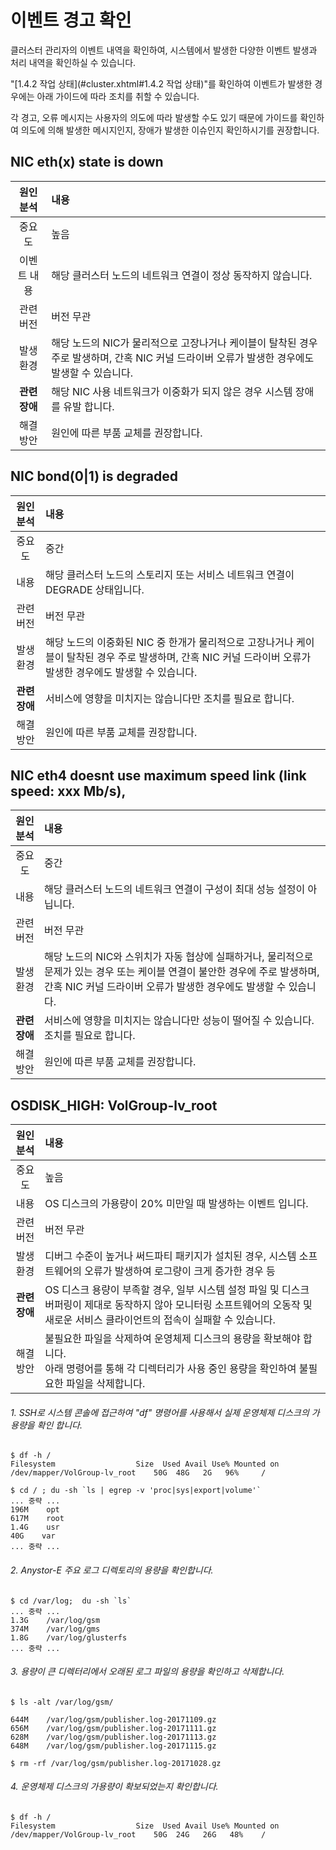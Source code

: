 # 이벤트 경고 확인

클러스터 관리자의 이벤트 내역을 확인하여, 시스템에서 발생한 다양한 이벤트 발생과 처리 내역을 확인하실 수 있습니다.

"[1.4.2 작업 상태](#cluster.xhtml#1.4.2 작업 상태)"를 확인하여 이벤트가 발생한 경우에는 아래 가이드에 따라 조치를 취할 수 있습니다.

각 경고, 오류 메시지는 사용자의 의도에 따라 발생할 수도 있기 때문에 가이드를 확인하여 의도에 의해 발생한 메시지인지, 장애가 발생한 이슈인지 확인하시기를 권장합니다.

## NIC eth(x) state is down

| 원인 분석 | 내용 |
| :-------: | :--- |
| 중요도        | 높음   |
| 이벤트 내용   | 해당 클러스터 노드의 네트워크 연결이 정상 동작하지 않습니다. |
| 관련 버전     | 버전 무관 |
| 발생 환경     | 해당 노드의 NIC가 물리적으로 고장나거나 케이블이 탈착된 경우 주로 발생하며, 간혹 NIC 커널 드라이버 오류가 발생한 경우에도 발생할 수 있습니다. |
| **관련 장애** | 해당 NIC 사용 네트워크가 이중화가 되지 않은 경우 시스템 장애를 유발 합니다. |
| 해결 방안     | 원인에 따른 부품 교체를 권장합니다. |

## NIC bond(0|1) is degraded

| 원인 분석     | 내용 |
| :-------:     | :--- |
| 중요도        | 중간 |
| 내용          | 해당 클러스터 노드의 스토리지 또는 서비스 네트워크 연결이 DEGRADE 상태입니다. |
| 관련 버전     | 버전 무관 |
| 발생 환경     | 해당 노드의 이중화된 NIC 중 한개가 물리적으로 고장나거나 케이블이 탈착된 경우 주로 발생하며, 간혹 NIC 커널 드라이버 오류가 발생한 경우에도 발생할 수 있습니다. |
| **관련 장애** | 서비스에 영향을 미치지는 않습니다만 조치를 필요로 합니다. |
| 해결 방안     | 원인에 따른 부품 교체를 권장합니다. |

## NIC eth4 doesnt use maximum speed link (link speed: xxx Mb/s),

| 원인 분석 | 내용 |
| :-------: | :--- |
| 중요도        | 중간 |
| 내용          | 해당 클러스터 노드의 네트워크 연결이 구성이 최대 성능 설정이 아닙니다. |
| 관련 버전     | 버전 무관 |
| 발생 환경     | 해당 노드의 NIC와 스위치가 자동 협상에 실패하거나, 물리적으로 문제가 있는 경우 또는 케이블 연결이 불안한 경우에 주로 발생하며, 간혹 NIC 커널 드라이버 오류가 발생한 경우에도 발생할 수 있습니다. |
| **관련 장애** | 서비스에 영향을 미치지는 않습니다만 성능이 떨어질 수 있습니다. 조치를 필요로 합니다. |
| 해결 방안     | 원인에 따른 부품 교체를 권장합니다. |

## OSDISK\_HIGH: VolGroup-lv\_root

| 원인 분석 | 내용 |
| :-------: | :--- |
| 중요도        | 높음 |
| 내용          | OS 디스크의 가용량이 20% 미만일 때 발생하는 이벤트 입니다. |
| 관련 버전     | 버전 무관 |
| 발생 환경     | 디버그 수준이 높거나 써드파티 패키지가 설치된 경우, 시스템 소프트웨어의 오류가 발생하여 로그량이 크게 증가한 경우 등 |
| **관련 장애** | OS 디스크 용량이 부족할 경우, 일부 시스템 설정 파일 및 디스크 버퍼링이 제대로 동작하지 않아 모니터링 소프트웨어의 오동작 및 새로운 서비스 클라이언트의 접속이 실패할 수 있습니다. |
| 해결 방안     | 불필요한 파일을 삭제하여 운영체제 디스크의 용량을 확보해야 합니다. <br>아래 명령어를 통해 각 디렉터리가 사용 중인 용량을 확인하여 불필요한 파일을 삭제합니다. |

###### 1. SSH로 시스템 콘솔에 접근하여 "df" 명령어를 사용해서 실제 운영체제 디스크의 가용량을 확인 합니다.

```
$ df -h /
Filesystem            		Size  Used Avail Use% Mounted on
/dev/mapper/VolGroup-lv_root 	50G  48G   2G   96% 	/

$ cd / ; du -sh `ls | egrep -v 'proc|sys|export|volume'`
... 중략 ...
196M    opt
617M    root
1.4G    usr
40G    var
... 중략 ...
```

###### 2. Anystor-E 주요 로그 디렉토리의 용량을 확인합니다.

```
$ cd /var/log;  du -sh `ls`
... 중략 ...
1.3G    /var/log/gsm
374M    /var/log/gms
1.8G    /var/log/glusterfs
... 중략 ...
```

###### 3. 용량이 큰 디렉터리에서 오래된 로그 파일의 용량을 확인하고 삭제합니다.

```
$ ls -alt /var/log/gsm/

644M    /var/log/gsm/publisher.log-20171109.gz
656M    /var/log/gsm/publisher.log-20171111.gz
628M    /var/log/gsm/publisher.log-20171113.gz
648M    /var/log/gsm/publisher.log-20171115.gz

$ rm -rf /var/log/gsm/publisher.log-20171028.gz
```

###### 4. 운영체제 디스크의 가용량이 확보되었는지 확인합니다.

```
$ df -h /
Filesystem            		Size  Used Avail Use% Mounted on
/dev/mapper/VolGroup-lv_root 	50G  24G   26G   48% 	/
```
